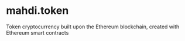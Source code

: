 # mahdi.token
Token cryptocurrency built upon the Ethereum blockchain, created with Ethereum smart contracts
